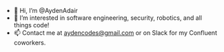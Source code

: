- 👋 Hi, I’m @AydenAdair
- 👀 I’m interested in software engineering, security, robotics, and all things code!
- 📫 Contact me at aydencodes@gmail.com or on Slack for my Confluent coworkers.

<!---
AydenAdair/AydenAdair is a ✨ special ✨ repository because its `README.md` (this file) appears on your GitHub profile.
You can click the Preview link to take a look at your changes.
--->
